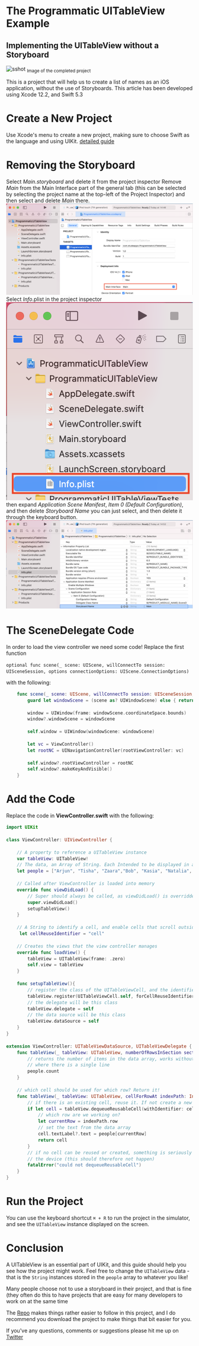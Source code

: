 # The Programmatic UITableView Example
## Implementing the UITableView without a Storyboard

![sshot](Images/sshot.png)
<sub>Image of the completed project</sub>

This is a project that will help us to create a list of names as an iOS application, without the use of Storyboards.
This article has been developed using Xcode 12.2, and Swift 5.3

# Create a New Project
Use Xcode's menu to create a new project, making sure to choose Swift as the language and using UIKit.
[detailed guide](https://medium.com/@stevenpcurtis.sc/avoid-storyboards-in-your-apps-8e726df43d2e)

# Removing the Storyboard
Select *Main.storyboard* and delete it from the project inspector
Remove *Main* from the Main Interface part of the general tab (this can be selected by selecting the project name at the top-left of the Project Inspector) and then select and delete *Main* there.
![MainInterface](Images/MainInterface.png)
Select *Info*.plist in the project inspector
![infoplist](Images/infoplist.png)
then expand *Application Scene Manifest*, *Item 0 (Default Configuration)*, and then delete *Storyboard Name* you can just select, and then delete it through the keyboard button.
 ![StoryboardName](Images/StoryboardName.png)
# The SceneDelegate Code
In order to load the view controller we need some code! Replace the first function

`optional func scene(_ scene: UIScene, willConnectTo session: UISceneSession, options connectionOptions: UIScene.ConnectionOptions)`

with the following:

```swift
    func scene(_ scene: UIScene, willConnectTo session: UISceneSession, options connectionOptions: UIScene.ConnectionOptions) {
        guard let windowScene = (scene as? UIWindowScene) else { return }

        window = UIWindow(frame: windowScene.coordinateSpace.bounds)
        window?.windowScene = windowScene
        
        self.window = UIWindow(windowScene: windowScene)

        let vc = ViewController()
        let rootNC = UINavigationController(rootViewController: vc)

        self.window?.rootViewController = rootNC
        self.window?.makeKeyAndVisible()
    }
```

# Add the Code
Replace the code in **ViewController.swift** with the following:
```swift
import UIKit

class ViewController: UIViewController {
    
    // A property to reference a UITableView instance
    var tableView: UITableView!
    // The data, an Array of String. Each Intended to be displayed in a single TableViewCell
    let people = ["Arjun", "Tisha", "Zaara","Bob", "Kasia", "Natalia", "Colin", "Noah", "Liya", "Sergey"]

    // Called after ViewController is loaded into memory
    override func viewDidLoad() {
        // Super should always be called, as viewDidLoad() is overridden
        super.viewDidLoad()
        setupTableView()
    }
    
    // A String to identify a cell, and enable cells that scroll outside of the view to be reused
     let cellReuseIdentifier = "cell"
    
    // Creates the views that the view controller manages
    override func loadView() {
        tableView = UITableView(frame: .zero)
        self.view = tableView
    }
    
    func setupTableView(){
        // register the class of the UITableViewCell, and the identifier for reuse
        tableView.register(UITableViewCell.self, forCellReuseIdentifier: cellReuseIdentifier)
        // the delegate will be this class
        tableView.delegate = self
        // the data source will be this class
        tableView.dataSource = self
    }
}

extension ViewController: UITableViewDataSource, UITableViewDelegate {
    func tableView(_ tableView: UITableView, numberOfRowsInSection section: Int) -> Int {
        // returns the number of items in the data array, works without the return keyword
        // where there is a single line
        people.count
    }
    
    // which cell should be used for which row? Return it!
    func tableView(_ tableView: UITableView, cellForRowAt indexPath: IndexPath) -> UITableViewCell {
        // if there is an existing cell, reuse it. If not create a new cell
        if let cell = tableView.dequeueReusableCell(withIdentifier: cellReuseIdentifier) {
            // which row are we working on?
            let currentRow = indexPath.row
            // set the text from the data array
            cell.textLabel?.text = people[currentRow]
            return cell
        }
        // if no cell can be reused or created, something is seriously wrong so crash
        // the device (this should therefore not happen)
        fatalError("could not dequeueReusableCell")
    }
}
```

# Run the Project
You can use the keyboard shortcut `⌘ + R` to run the project in the simulator, and see the `UITableView` instance displayed on the screen.

# Conclusion
A UITableView is an essential part of UIKit, and this guide should help you see how the project might work. Feel free to change the `UITableView` data - that is the `String` instances stored in the `people` array to whatever you like!

Many people choose not to use a storyboard in their project, and that is fine (they often do this to have projects that are easy for many developers to work on at the same time

The [Repo](https://github.com/stevencurtis/SwiftCoding/tree/master/QuickGuide/ProgrammaticUITableView) makes things rather easier to follow in this project, and I do recommend you download the project to make things that bit easier for you.

If you've any questions, comments or suggestions please hit me up on [Twitter](https://twitter.com/stevenpcurtis) 